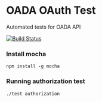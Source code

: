 # OADA OAuth Test
Automated tests for OADA API

[![Build Status](https://travis-ci.org/OADA/oada-compliance.svg?branch=authorization)](https://travis-ci.org/OADA/oada-compliance)

### Install mocha
    npm install -g mocha
### Running authorization test
    ./test authorization

